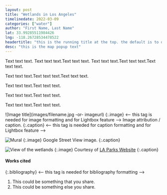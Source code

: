 ```yaml
---
layout: post
title: "Wetlands in Los Angeles"
timelinedate: 2022-03-09
categories: ["water"]
author: "First Name, Last Name"
lat: 33.99285511984426 
lng: -118.26728534478522
headertitle: "this is the running title at the top. the default is to display the site title, so to activate the running title you will need to uncomment in the post.html layout"
desc: "this is the map popup text"
---
```



Text text text. Text text text.Text text text.
Text text text.Text text text.Text text text.


Text text text.Text text text.Text text text.



Text text text.Text text text.

Text text text.Text text text.

Text text text.Text text text.


![Image title](images/filename.jpg -or- imageurl)
   {:.image} <-- this tag is needed for image formatting and for Lightbox feature -->
Image attribution / caption.
   {:.caption} <-- this tag is needed for caption formatting and for Lightbox feature -->
   
   


![Mural](images/%20wetlandsparkmural.png)
   {:.image} 
Google Street View image.
   {:.caption} 

![View of the wetlands](https://www.laparks.org/sites/default/files/facility/south-los-angeles-wetlands-park/images/south-la-wetlands-park.jpg)
   {:.image} 
Courtesy of [LA Parks Website](https://www.laparks.org/park/south-los-angeles-wetlands-park)
   {:.caption}
   
   


#### Works cited

{:.bibliography} <-- this tag is needed for bibliography formatting -->
1. This could be something that you share.
2. This could be something else you share.
